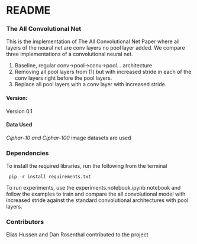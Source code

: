 # README #


### The All Convolutional Net ###

This is the implementation of The All Convolutional Net Paper where all layers of the neural net are conv layers no pool layer added. We compare three implementations of a convolutional neural net. 

1. Baseline, regular conv->pool->conv->pool... architecture 
2. Removing all pool layers from (1) but with increased stride in each of the conv layers right before the pool layers. 
3. Replace all pool layers with a conv layer with increased stride. 

#### Version:

Version 0.1

#### Data Used

_Ciphar-10 and Ciphar-100_ image datasets are used

### Dependencies ###

To install the required libraries, run the following from the terminal

``` pip -r install requirements.txt``` 

To run experiments, use the experiments.notebook.ipynb notebook and follow the examples to train and compare the all convolutional model with increased stride against the standard convolutional architectures with pool layers.

### Contributors ###

Elias Hussen and Dan Rosenthal contributed to the project
